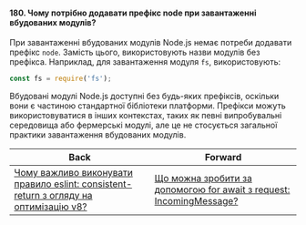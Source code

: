 #### 180. Чому потрібно додавати префікс node при завантаженні вбудованих модулів?

При завантаженні вбудованих модулів Node.js немає потреби додавати префікс `node`. Замість цього, використовують назви модулів без префікса. Наприклад, для завантаження модуля `fs`, використовують:

```javascript
const fs = require('fs');
```

Вбудовані модулі Node.js доступні без будь-яких префіксів, оскільки вони є частиною стандартної бібліотеки платформи. Префікси можуть використовуватися в інших контекстах, таких як певні випробувальні середовища або фермерські модулі, але це не стосується загальної практики завантаження вбудованих модулів.

| Back | Forward |
|---|---|
| [Чому важливо виконувати правило eslint: consistent-return з огляду на оптимізацію v8?](/ua/strong-middle/questions-for-a-systems-programmer/why-is-it-important-to-follow-the-eslint-rule-consistentreturn-considering-v8-optimization.md)  | [Що можна зробити за допомогою for await з request: IncomingMessage?](/ua/strong-middle/questions-for-an-application-programmer-on-nodejs/what-can-be-done-using-for-await-with-a-request-incomingmessage.md) |